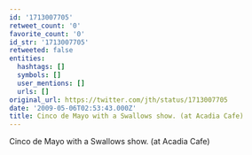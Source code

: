 ```yaml
---
id: '1713007705'
retweet_count: '0'
favorite_count: '0'
id_str: '1713007705'
retweeted: false
entities:
  hashtags: []
  symbols: []
  user_mentions: []
  urls: []
original_url: https://twitter.com/jth/status/1713007705
date: '2009-05-06T02:53:43.000Z'
title: Cinco de Mayo with a Swallows show. (at Acadia Cafe)
---
```


Cinco de Mayo with a Swallows show. (at Acadia Cafe)